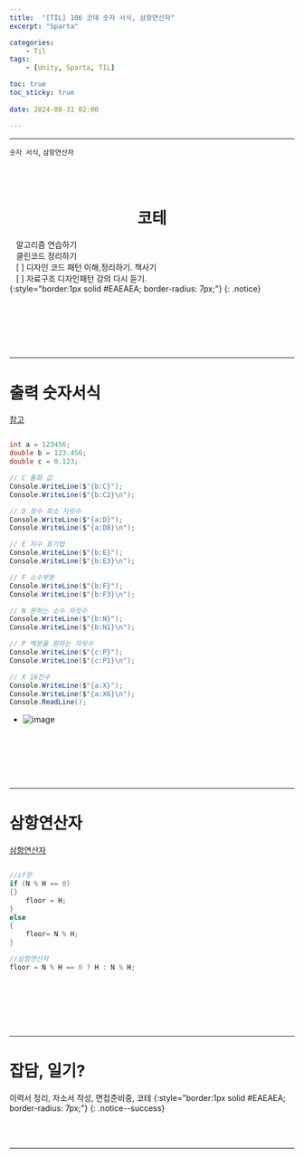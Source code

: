 ```yaml
---
title:  "[TIL] 106 코테 숫자 서식, 삼항연산자"
excerpt: "Sparta"

categories:
    - Til
tags:
    - [Unity, Sparta, TIL]

toc: true
toc_sticky: true
 
date: 2024-08-31 02:00

---
```

- - -

`숫자 서식`, `삼항연산자`

<BR><BR>

<center><H1>  코테 </H1></center>

&nbsp;&nbsp; 알고리즘 연습하기     
&nbsp;&nbsp; 클린코드 정리하기   
&nbsp;&nbsp; [ ] 디자인 코드 패턴 이해,정리하기. 책사기  
&nbsp;&nbsp; [ ] 자료구조 디자인패턴 강의 다시 듣기.   
{:style="border:1px solid #EAEAEA; border-radius: 7px;"}
{: .notice}  


<br><br><br><br><br>
- - - 

# 출력 숫자서식
[참고](https://askforyou.tistory.com/51)
<div class="notice--primary" markdown="1"> 

```c# 

int a = 123456;
double b = 123.456;
double c = 0.123;

// C 통화 값
Console.WriteLine($"{b:C}");
Console.WriteLine($"{b:C2}\n");

// D 정수 최소 자릿수
Console.WriteLine($"{a:D}");
Console.WriteLine($"{a:D8}\n");

// E 지수 표기법
Console.WriteLine($"{b:E}");
Console.WriteLine($"{b:E3}\n");

// F 소수부분
Console.WriteLine($"{b:F}");
Console.WriteLine($"{b:F3}\n");

// N 원하는 소수 자릿수
Console.WriteLine($"{b:N}");
Console.WriteLine($"{b:N1}\n");

// P 백분율 원하는 자릿수
Console.WriteLine($"{c:P}");
Console.WriteLine($"{c:P1}\n");

// X 16진수
Console.WriteLine($"{a:X}");
Console.WriteLine($"{a:X6}\n");
Console.ReadLine();

```
- ![image](https://github.com/user-attachments/assets/6d2c1e58-726e-4daa-9e6b-01e155c4248f)


</div>

<br><br><br><br><br>
- - - 

# 삼항연산자

[삼항연산자](https://levell1.github.io/sparta%20c%20sharp/SpartaCsharp4/#if-3%ED%95%AD-%EC%97%B0%EC%82%B0%EC%9E%90)

<div class="notice--primary" markdown="1"> 

```c# 

//if문
if (N % H == 0)
{}
    floor = H;
}
else
{
    floor= N % H;
}

//삼항연산자
floor = N % H == 0 ? H : N % H;

```

</div>

 
<br><br><br><br><br>
- - - 



# 잡담, 일기?
이력서 정리, 자소서 작성, 면접준비중, 코테
{:style="border:1px solid #EAEAEA; border-radius: 7px;"}
{: .notice--success}  

<br><br>
- - -
